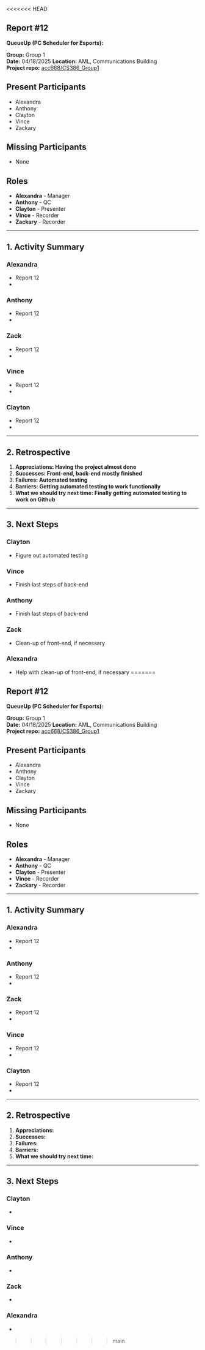 <<<<<<< HEAD
## Report #12

**QueueUp (PC Scheduler for Esports):**

**Group:** Group 1  
**Date:** 04/18/2025
**Location:** AML, Communications Building  
**Project repo:** [acc668/CS386_Group1](https://github.com/acc668/CS386_Group1)  

## Present Participants
- Alexandra
- Anthony
- Clayton
- Vince
- Zackary

## Missing Participants
- None

## Roles
- **Alexandra** - Manager
- **Anthony** - QC
- **Clayton** - Presenter
- **Vince** - Recorder
- **Zackary** - Recorder

---

## 1. Activity Summary

### Alexandra
- Report 12
- 

### Anthony
- Report 12
- 

### Zack
- Report 12
- 

### Vince
- Report 12
- 

### Clayton
- Report 12
- 

---

## 2. Retrospective

1. **Appreciations: Having the project almost done** 
2. **Successes: Front-end, back-end mostly finished** 
3. **Failures: Automated testing** 
4. **Barriers: Getting automated testing to work functionally** 
5. **What we should try next time: Finally getting automated testing to work on Github** 

---

## 3. Next Steps

### Clayton
- Figure out automated testing

### Vince
- Finish last steps of back-end

### Anthony
- Finish last steps of back-end

### Zack
- Clean-up of front-end, if necessary

### Alexandra
- Help with clean-up of front-end, if necessary
=======
## Report #12

**QueueUp (PC Scheduler for Esports):**

**Group:** Group 1  
**Date:** 04/18/2025
**Location:** AML, Communications Building  
**Project repo:** [acc668/CS386_Group1](https://github.com/acc668/CS386_Group1)  

## Present Participants
- Alexandra
- Anthony
- Clayton
- Vince
- Zackary

## Missing Participants
- None

## Roles
- **Alexandra** - Manager
- **Anthony** - QC
- **Clayton** - Presenter
- **Vince** - Recorder
- **Zackary** - Recorder

---

## 1. Activity Summary

### Alexandra
- Report 12
- 

### Anthony
- Report 12
- 

### Zack
- Report 12
- 

### Vince
- Report 12
- 

### Clayton
- Report 12
- 

---

## 2. Retrospective

1. **Appreciations:** 
2. **Successes:** 
3. **Failures:** 
4. **Barriers:** 
5. **What we should try next time:** 

---

## 3. Next Steps

### Clayton
- 

### Vince
- 

### Anthony
- 

### Zack
- 

### Alexandra
- 
>>>>>>> main
